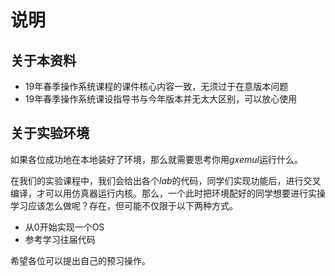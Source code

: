 # 说明

## 关于本资料

- 19年春季操作系统课程的课件核心内容一致，无须过于在意版本问题
- 19年春季操作系统课设指导书与今年版本并无太大区别，可以放心使用

## 关于实验环境

如果各位成功地在本地装好了环境，那么就需要思考你用$gxemul$运行什么。

在我们的实验课程中，我们会给出各个$lab$的代码，同学们实现功能后，进行交叉编译，才可以用仿真器运行内核。那么，一个此时把环境配好的同学想要进行实操学习应该怎么做呢？存在，但可能不仅限于以下两种方式。

- 从0开始实现一个OS
- 参考学习往届代码

希望各位可以提出自己的预习操作。

